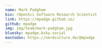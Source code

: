 ```yaml
---
name: Mark Padgham
bio: rOpenSci Software Research Scientist
link: https://mpadge.github.io/
github: mpadge
img: img/team/mark-padgham.jpg
bluesky: mpadge.bsky.social
mastodon: https://nerdculture.de/@mpadge
---
```

